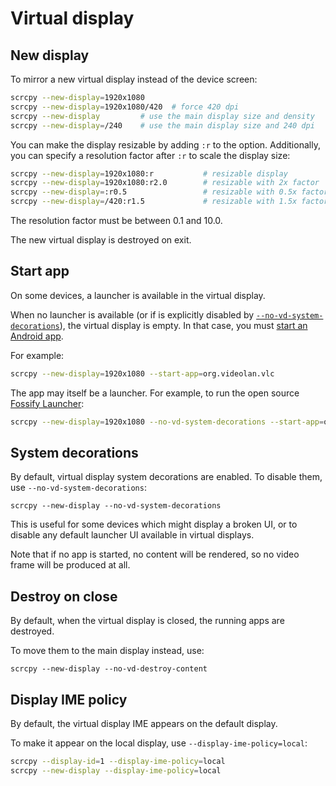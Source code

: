 # Virtual display

## New display

To mirror a new virtual display instead of the device screen:

```bash
scrcpy --new-display=1920x1080
scrcpy --new-display=1920x1080/420  # force 420 dpi
scrcpy --new-display         # use the main display size and density
scrcpy --new-display=/240    # use the main display size and 240 dpi
```

You can make the display resizable by adding `:r` to the option. Additionally, you can specify a resolution factor after `:r` to scale the display size:

```bash
scrcpy --new-display=1920x1080:r           # resizable display
scrcpy --new-display=1920x1080:r2.0        # resizable with 2x factor
scrcpy --new-display=:r0.5                 # resizable with 0.5x factor
scrcpy --new-display=/420:r1.5             # resizable with 1.5x factor
```

The resolution factor must be between 0.1 and 10.0.

The new virtual display is destroyed on exit.

## Start app

On some devices, a launcher is available in the virtual display.

When no launcher is available (or if is explicitly disabled by
[`--no-vd-system-decorations`](#system-decorations)), the virtual display is
empty. In that case, you must [start an Android
app](device.md#start-android-app).

For example:

```bash
scrcpy --new-display=1920x1080 --start-app=org.videolan.vlc
```

The app may itself be a launcher. For example, to run the open source [Fossify
Launcher]:

```bash
scrcpy --new-display=1920x1080 --no-vd-system-decorations --start-app=org.fossify.home
```

[Fossify Launcher]: https://f-droid.org/en/packages/org.fossify.home/


## System decorations

By default, virtual display system decorations are enabled. To disable them, use
`--no-vd-system-decorations`:

```
scrcpy --new-display --no-vd-system-decorations
```

This is useful for some devices which might display a broken UI, or to disable
any default launcher UI available in virtual displays.

Note that if no app is started, no content will be rendered, so no video frame
will be produced at all.


## Destroy on close

By default, when the virtual display is closed, the running apps are destroyed.

To move them to the main display instead, use:

```
scrcpy --new-display --no-vd-destroy-content
```


## Display IME policy

By default, the virtual display IME appears on the default display.

To make it appear on the local display, use `--display-ime-policy=local`:

```bash
scrcpy --display-id=1 --display-ime-policy=local
scrcpy --new-display --display-ime-policy=local
```
